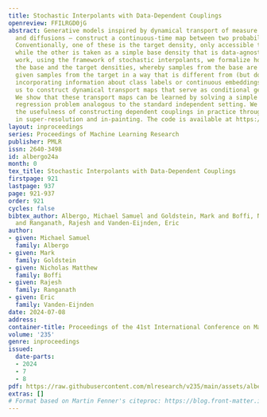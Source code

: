 ```yaml
---
title: Stochastic Interpolants with Data-Dependent Couplings
openreview: FFILRGD0jG
abstract: Generative models inspired by dynamical transport of measure – such as flows
  and diffusions – construct a continuous-time map between two probability densities.
  Conventionally, one of these is the target density, only accessible through samples,
  while the other is taken as a simple base density that is data-agnostic. In this
  work, using the framework of stochastic interpolants, we formalize how to <em>couple</em>
  the base and the target densities, whereby samples from the base are computed conditionally
  given samples from the target in a way that is different from (but does not preclude)
  incorporating information about class labels or continuous embeddings. This enables
  us to construct dynamical transport maps that serve as conditional generative models.
  We show that these transport maps can be learned by solving a simple square loss
  regression problem analogous to the standard independent setting. We demonstrate
  the usefulness of constructing dependent couplings in practice through experiments
  in super-resolution and in-painting. The code is available at https://github.com/interpolants/couplings.
layout: inproceedings
series: Proceedings of Machine Learning Research
publisher: PMLR
issn: 2640-3498
id: albergo24a
month: 0
tex_title: Stochastic Interpolants with Data-Dependent Couplings
firstpage: 921
lastpage: 937
page: 921-937
order: 921
cycles: false
bibtex_author: Albergo, Michael Samuel and Goldstein, Mark and Boffi, Nicholas Matthew
  and Ranganath, Rajesh and Vanden-Eijnden, Eric
author:
- given: Michael Samuel
  family: Albergo
- given: Mark
  family: Goldstein
- given: Nicholas Matthew
  family: Boffi
- given: Rajesh
  family: Ranganath
- given: Eric
  family: Vanden-Eijnden
date: 2024-07-08
address:
container-title: Proceedings of the 41st International Conference on Machine Learning
volume: '235'
genre: inproceedings
issued:
  date-parts:
  - 2024
  - 7
  - 8
pdf: https://raw.githubusercontent.com/mlresearch/v235/main/assets/albergo24a/albergo24a.pdf
extras: []
# Format based on Martin Fenner's citeproc: https://blog.front-matter.io/posts/citeproc-yaml-for-bibliographies/
---
```

